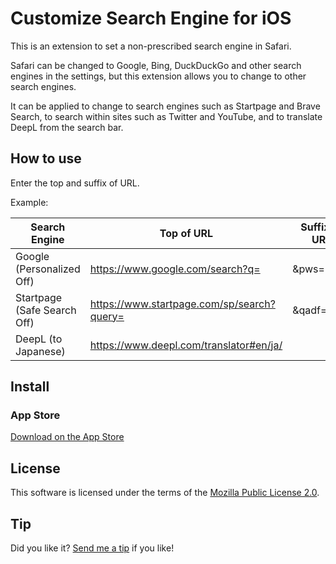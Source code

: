 # Customize Search Engine for iOS

This is an extension to set a non-prescribed search engine in Safari.

Safari can be changed to Google, Bing, DuckDuckGo and other search engines in the settings, but this extension allows you to change to other search engines.

It can be applied to change to search engines such as Startpage and Brave Search, to search within sites such as Twitter and YouTube, and to translate DeepL from the search bar.

## How to use

Enter the top and suffix of URL.

Example:

| Search Engine | Top of URL | Suffix of URL |
| ------------- | ---------- | ------------- |
| Google (Personalized Off) | https://www.google.com/search?q= | &pws=0 |
| Startpage (Safe Search Off) | https://www.startpage.com/sp/search?query= | &qadf=none |
| DeepL (to Japanese) | https://www.deepl.com/translator#en/ja/ |  |

## Install

### App Store

[Download on the App Store](https://apps.apple.com/app/customize-search-engine/id6445840140)

## License

This software is licensed under the terms of the [Mozilla Public License 2.0](https://www.mozilla.org/en-US/MPL/2.0/).

## Tip

Did you like it? [Send me a tip](https://tsg0o0.com/en/tip/) if you like!
